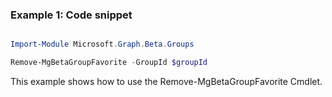 ### Example 1: Code snippet

```powershell

Import-Module Microsoft.Graph.Beta.Groups

Remove-MgBetaGroupFavorite -GroupId $groupId

```
This example shows how to use the Remove-MgBetaGroupFavorite Cmdlet.

